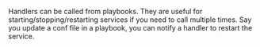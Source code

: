 Handlers can be called from playbooks.  They are useful for starting/stopping/restarting services if you need to call multiple times.  Say you update a conf file in a playbook, you can notify a handler to restart the service.  
